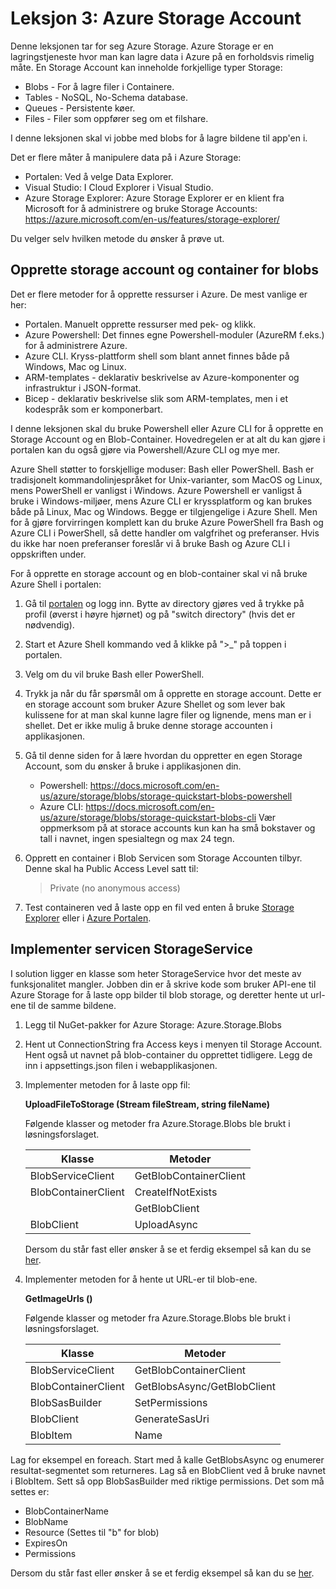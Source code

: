 # Leksjon 3: Azure Storage Account

Denne leksjonen tar for seg Azure Storage. Azure Storage er en lagringstjeneste hvor man kan lagre data i Azure på en forholdsvis rimelig måte. En Storage Account kan inneholde forkjellige typer Storage:

- Blobs - For å lagre filer i Containere.
- Tables - NoSQL, No-Schema database.
- Queues - Persistente køer.
- Files - Filer som oppfører seg om et filshare.

I denne leksjonen skal vi jobbe med blobs for å lagre bildene til app'en i.

Det er flere måter å manipulere data på i Azure Storage:

- Portalen: Ved å velge Data Explorer.
- Visual Studio: I Cloud Explorer i Visual Studio.
- Azure Storage Explorer: Azure Storage Explorer er en klient fra Microsoft for å administrere og bruke Storage Accounts: <a href="https://azure.microsoft.com/en-us/features/storage-explorer/">https://azure.microsoft.com/en-us/features/storage-explorer/</a>

Du velger selv hvilken metode du ønsker å prøve ut.

## Opprette storage account og container for blobs

Det er flere metoder for å opprette ressurser i Azure. De mest vanlige er her:

- Portalen. Manuelt opprette ressurser med pek- og klikk.
- Azure Powershell: Det finnes egne Powershell-moduler (AzureRM f.eks.) for å administrere Azure.
- Azure CLI. Kryss-plattform shell som blant annet finnes både på Windows, Mac og Linux.
- ARM-templates - deklarativ beskrivelse av Azure-komponenter og infrastruktur i JSON-format.
- Bicep - deklarativ beskrivelse slik som ARM-templates, men i et kodespråk som er komponerbart.

I denne leksjonen skal du bruke Powershell eller Azure CLI for å opprette en Storage Account og en Blob-Container. Hovedregelen er at alt du kan gjøre i portalen kan du også gjøre via Powershell/Azure CLI og mye mer.

Azure Shell støtter to forskjellige moduser: Bash eller PowerShell. Bash er tradisjonelt kommandolinjespråket for Unix-varianter, som MacOS og Linux, mens PowerShell er vanligst i Windows. Azure Powershell er vanligst å bruke i Windows-miljøer, mens Azure CLI er kryssplatform og kan brukes både på Linux, Mac og Windows. Begge er tilgjengelige i Azure Shell.  Men for å gjøre forvirringen komplett kan du bruke Azure PowerShell fra Bash og Azure CLI i PowerShell, så dette handler om valgfrihet og preferanser. Hvis du ikke har noen preferanser foreslår vi å bruke Bash og Azure CLI i oppskriften under.

For å opprette en storage account og en blob-container skal vi nå bruke Azure Shell i portalen:

1. Gå til <a href="https://portal.azure.com">portalen</a> og logg inn. Bytte av directory gjøres ved å trykke på profil (øverst i høyre hjørnet) og på "switch directory" (hvis det er nødvendig).
1. Start et Azure Shell kommando ved å klikke på ">\_" på toppen i portalen.
1. Velg om du vil bruke Bash eller PowerShell. 
1. Trykk ja når du får spørsmål om å opprette en storage account. Dette er en storage account som bruker Azure Shellet og som lever bak kulissene for at man skal kunne lagre filer og lignende, mens man er i shellet. Det er ikke mulig å bruke denne storage accounten i applikasjonen.
1. Gå til denne siden for å lære hvordan du oppretter en egen Storage Account, som du ønsker å bruke i applikasjonen din. 
   * Powershell:
   https://docs.microsoft.com/en-us/azure/storage/blobs/storage-quickstart-blobs-powershell
   * Azure CLI:
   https://docs.microsoft.com/en-us/azure/storage/blobs/storage-quickstart-blobs-cli
   Vær oppmerksom på at storace accounts kun kan ha små bokstaver og tall i navnet, ingen spesialtegn og max 24 tegn.
1. Opprett en container i Blob Servicen som Storage Accounten tilbyr. Denne skal ha Public Access Level satt til:  
   > Private (no anonymous access)

   
1. Test containeren ved å laste opp en fil ved enten å bruke <a href="https://azure.microsoft.com/en-us/features/storage-explorer/">Storage Explorer</a> eller i <a href="https://portal.azure.com">Azure Portalen</a>.


## Implementer servicen StorageService

I solution ligger en klasse som heter StorageService hvor det meste av funksjonalitet mangler. Jobben din er å skrive kode som bruker API-ene til Azure Storage for å laste opp bilder til blob storage, og deretter hente ut url-ene til de samme bildene.

1. Legg til NuGet-pakker for Azure Storage: Azure.Storage.Blobs 

2. Hent ut ConnectionString fra Access keys i menyen til Storage Account. Hent også ut navnet på blob-container du opprettet tidligere. Legg de inn i appsettings.json filen i webapplikasjonen.

3. Implementer metoden for å laste opp fil:

   **UploadFileToStorage (Stream fileStream, string fileName)**

   Følgende klasser og metoder fra Azure.Storage.Blobs ble brukt i løsningsforslaget.

   | Klasse              | Metoder               |
   | ------------------- | --------------------- |
   | BlobServiceClient   | GetBlobContainerClient|
   | BlobContainerClient | CreateIfNotExists     |
   |                     | GetBlobClient         |
   | BlobClient          | UploadAsync           |


   Dersom du står fast eller ønsker å se et ferdig eksempel så kan du se [her](https://github.com/bouvet/azure-workshops/blob/master/Workshop_1/Komplett/AzureWorkshop/AzureWorkshopApp/Services/StorageService.cs).

4. Implementer metoden for å hente ut URL-er til blob-ene.

   **GetImageUrls ()**

   Følgende klasser og metoder fra Azure.Storage.Blobs ble brukt i løsningsforslaget.

   | Klasse                | Metoder                                                                                                                                                                                                                                                                                                         |
   | --------------------- | --------------------------------------------------------------------------------------------------------------------------------------------------------------------------------------------------------------------------------------------------------------------------------------------------------------- |
   | BlobServiceClient     | GetBlobContainerClient                                                                                                                                                                                                                                                                                          |
   | BlobContainerClient   | GetBlobsAsync/GetBlobClient                                                                                                                                                                                                                                                                                                   |
   | BlobSasBuilder        | SetPermissions                                                                                                                                                                                                                                                                                                  |
   | BlobClient            | GenerateSasUri                                                                                                                                                                                                                                                                                                  |
   | BlobItem              | Name
  
  Lag for eksempel en foreach. Start med å kalle GetBlobsAsync og enumerer resultat-segmentet som returneres. Lag så en BlobClient ved å bruke navnet i BlobItem. 
  Sett så opp BlobSasBuilder med riktige permissions. Det som må settes er:
   * BlobContainerName
   * BlobName
   * Resource (Settes til "b" for blob)
   * ExpiresOn
   * Permissions

   Dersom du står fast eller ønsker å se et ferdig eksempel så kan du se [her](https://github.com/bouvet/azure-workshops/blob/master/Workshop_1/Komplett/AzureWorkshop/AzureWorkshopApp/Services/StorageService.cs).
